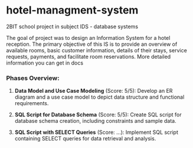 # hotel-managment-system
2BIT school project in subject IDS - database systems

The goal of project was to design an Information System for a hotel reception. The primary objective of this IS is to provide an overview of available rooms, basic customer information, details of their stays, service requests, payments, and facilitate room reservations. More detailed information you can get in docs

### Phases Overview:

1) **Data Model and Use Case Modeling** (Score: 5/5): Develop an ER diagram and a use case model to depict data structure and functional requirements.

2) **SQL Script for Database Schema** (Score: 5/5): Create SQL script for database schema creation, including constraints and sample data.

3) **SQL Script with SELECT Queries** (Score: ...): Implement SQL script containing SELECT queries for data retrieval and analysis.
